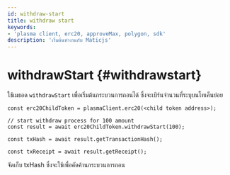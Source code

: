 ```yaml
---
id: withdraw-start
title: withdraw start
keywords:
- 'plasma client, erc20, approveMax, polygon, sdk'
description: 'เริ่มต้นทำงานกับ Maticjs'
---
```


# withdrawStart {#withdrawstart}

ใช้เมธอด `withdrawStart` เพื่อเริ่มต้นกระบวนการถอนได้ ซึ่งจะเบิร์นจำนวนที่ระบุบนโทเค็นย่อย

```
const erc20ChildToken = plasmaClient.erc20(<child token address>);

// start withdraw process for 100 amount
const result = await erc20ChildToken.withdrawStart(100);

const txHash = await result.getTransactionHash();

const txReceipt = await result.getReceipt();

```

จัดเก็บ txHash ซึ่งจะใช้เพื่อคัดค้านกระบวนการถอน
